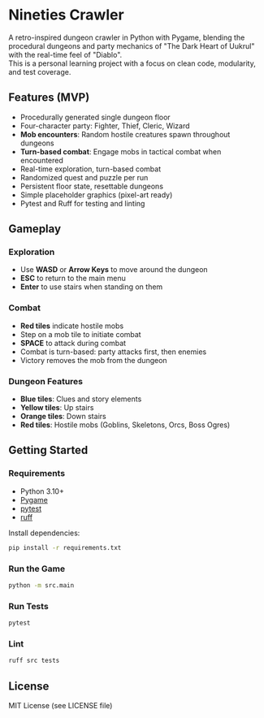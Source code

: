 # Nineties Crawler

A retro-inspired dungeon crawler in Python with Pygame, blending the procedural dungeons and party mechanics of "The Dark Heart of Uukrul" with the real-time feel of "Diablo".  
This is a personal learning project with a focus on clean code, modularity, and test coverage.

## Features (MVP)
- Procedurally generated single dungeon floor
- Four-character party: Fighter, Thief, Cleric, Wizard
- **Mob encounters**: Random hostile creatures spawn throughout dungeons
- **Turn-based combat**: Engage mobs in tactical combat when encountered
- Real-time exploration, turn-based combat
- Randomized quest and puzzle per run
- Persistent floor state, resettable dungeons
- Simple placeholder graphics (pixel-art ready)
- Pytest and Ruff for testing and linting

## Gameplay

### Exploration
- Use **WASD** or **Arrow Keys** to move around the dungeon
- **ESC** to return to the main menu
- **Enter** to use stairs when standing on them

### Combat
- **Red tiles** indicate hostile mobs
- Step on a mob tile to initiate combat
- **SPACE** to attack during combat
- Combat is turn-based: party attacks first, then enemies
- Victory removes the mob from the dungeon

### Dungeon Features
- **Blue tiles**: Clues and story elements
- **Yellow tiles**: Up stairs
- **Orange tiles**: Down stairs
- **Red tiles**: Hostile mobs (Goblins, Skeletons, Orcs, Boss Ogres)

## Getting Started

### Requirements

- Python 3.10+
- [Pygame](https://www.pygame.org/)
- [pytest](https://docs.pytest.org/)
- [ruff](https://docs.astral.sh/ruff/)

Install dependencies:

```bash
pip install -r requirements.txt
```

### Run the Game

```bash
python -m src.main
```

### Run Tests

```bash
pytest
```

### Lint

```bash
ruff src tests
```

## License

MIT License (see LICENSE file)
